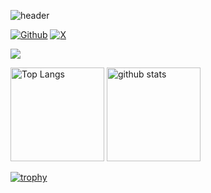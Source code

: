 ![header](https://capsule-render.vercel.app/api?type=waving&color=gradient&text=ytaros&fontSize=40&fontAlignY=40&height=250)

[![Github](https://img.shields.io/badge/--FFFFFF?style=social&logo=github&label=Follow%20ytaros)](https://github.com/ytaros)
[![X](https://img.shields.io/badge/--FFFFFF?style=social&logo=X&label=Follow%20@huhn84u8)]([https://twitter.com/Daidai_0921](https://twitter.com/huhn84u8)https://twitter.com/huhn84u8)


![](https://github-profile-summary-cards.vercel.app/api/cards/profile-details?username=ytaros&theme=2077)

<p>
  <img alt="Top Langs" height="150px" src="https://github-readme-stats.vercel.app/api/top-langs/?username=ytaros&layout=compact&count_private=true&show_icons=true&theme=tokyonight" />
  <img alt="github stats" height="150px" src="https://github-readme-stats.vercel.app/api?username=ytaros&count_private=true&show_icons=true&show_icons=true&theme=tokyonight" /> 
</p>

[![trophy](https://github-profile-trophy.vercel.app/?username=ytaros&theme=onedark)](https://github-profile-trophy.vercel.app/?username=ytaros&theme=tokyonight)
 

